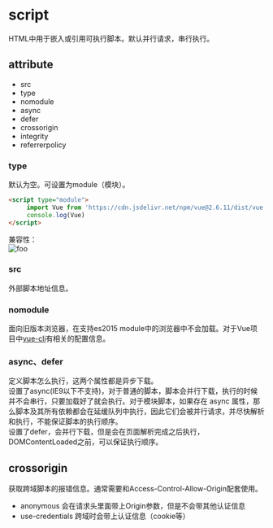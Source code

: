 # script

HTML中用于嵌入或引用可执行脚本。默认并行请求，串行执行。

## attribute

- src
- type
- nomodule
- async
- defer
- crossorigin
- integrity
- referrerpolicy

### type

默认为空。可设置为module（模块）。

``` html
<script type="module">
     import Vue from 'https://cdn.jsdelivr.net/npm/vue@2.6.11/dist/vue.esm.browser.js'
     console.log(Vue)
</script>
```
兼容性：  
<img :src="$withBase('/js/script_module.png')" alt="foo">

### src

外部脚本地址信息。

### nomodule

面向旧版本浏览器，在支持es2015 module中的浏览器中不会加载。对于Vue项目中[vue-cli](https://cli.vuejs.org/zh/guide/browser-compatibility.html#%E7%8E%B0%E4%BB%A3%E6%A8%A1%E5%BC%8F)有相关的配置信息。

### async、defer

定义脚本怎么执行，这两个属性都是异步下载。  
设置了async(IE9以下不支持)，对于普通的脚本，脚本会并行下载，执行的时候并不会串行，只要加载好了就会执行。对于模块脚本，如果存在 async 属性，那么脚本及其所有依赖都会在延缓队列中执行，因此它们会被并行请求，并尽快解析和执行，不能保证脚本的执行顺序。  
设置了defer，会并行下载，但是会在页面解析完成之后执行，DOMContentLoaded之前，可以保证执行顺序。

## crossorigin

获取跨域脚本的报错信息。通常需要和Access-Control-Allow-Origin配套使用。
- anonymous 会在请求头里面带上Origin参数，但是不会带其他认证信息
- use-credentials 跨域时会带上认证信息（cookie等）
